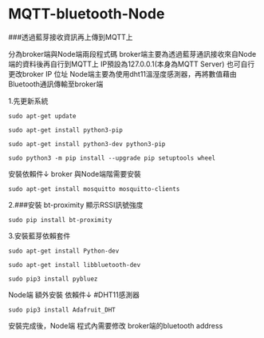 # MQTT-bluetooth-Node
###透過藍芽接收資訊再上傳到MQTT上



分為broker端與Node端兩段程式碼
broker端主要為透過藍芽通訊接收來自Node端的資料後再自行到MQTT上 IP預設為127.0.0.1(本身為MQTT Server) 也可自行更改broker IP 位址
Node端主要為使用dht11溫溼度感測器，再將數值藉由Bluetooth通訊傳輸至broker端

1.先更新系統
```
sudo apt-get update

sudo apt-get install python3-pip

sudo apt-get install python3-dev python3-pip

sudo python3 -m pip install --upgrade pip setuptools wheel
```

安裝依賴件↓  broker 與Node端階需要安裝

```
sudo apt-get install mosquitto mosquitto-clients
```
2.###安裝 bt-proximity 顯示RSSI訊號強度
```
sudo pip install bt-proximity
```
3.安裝藍芽依賴套件
```
sudo apt-get install Python-dev

sudo apt-get install libbluetooth-dev

sudo pip3 install pybluez
```
Node端 額外安裝 依賴件↓  #DHT11感測器
```
sudo pip3 install Adafruit_DHT
```
安裝完成後，Node端 程式內需要修改 broker端的bluetooth address 

